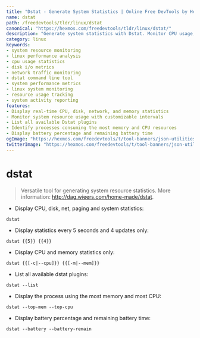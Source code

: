 ```yaml
---
title: "Dstat - Generate System Statistics | Online Free DevTools by Hexmos"
name: dstat
path: /freedevtools/tldr/linux/dstat
canonical: "https://hexmos.com/freedevtools/tldr/linux/dstat/"
description: "Generate system statistics with Dstat. Monitor CPU usage, disk I/O, network traffic, and more using command line. Free online tool, no registration required."
category: linux
keywords:
- system resource monitoring
- linux performance analysis
- cpu usage statistics
- disk i/o metrics
- network traffic monitoring
- dstat command line tool
- system performance metrics
- linux system monitoring
- resource usage tracking
- system activity reporting
features:
- Display real-time CPU, disk, network, and memory statistics
- Monitor system resource usage with customizable intervals
- List all available Dstat plugins
- Identify processes consuming the most memory and CPU resources
- Display battery percentage and remaining battery time
ogImage: "https://hexmos.com/freedevtools/t/tool-banners/json-utilities-banner.png"
twitterImage: "https://hexmos.com/freedevtools/t/tool-banners/json-utilities-banner.png"
---
```


# dstat

> Versatile tool for generating system resource statistics.
> More information: <http://dag.wieers.com/home-made/dstat>.

- Display CPU, disk, net, paging and system statistics:

`dstat`

- Display statistics every 5 seconds and 4 updates only:

`dstat {{5}} {{4}}`

- Display CPU and memory statistics only:

`dstat {{[-c|--cpu]}} {{[-m|--mem]}}`

- List all available dstat plugins:

`dstat --list`

- Display the process using the most memory and most CPU:

`dstat --top-mem --top-cpu`

- Display battery percentage and remaining battery time:

`dstat --battery --battery-remain`
